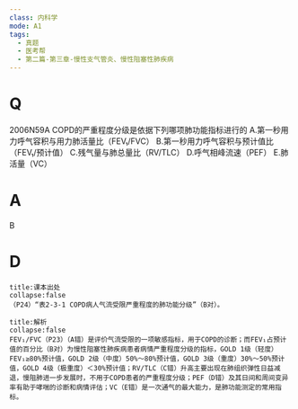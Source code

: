 ```yaml
---
class: 内科学
mode: A1
tags:
  - 真题
  - 医考帮
  - 第二篇-第三章-慢性支气管炎、慢性阻塞性肺疾病
---
```


# Q
2006N59A COPD的严重程度分级是依据下列哪项肺功能指标进行的
A.第一秒用力呼气容积与用力肺活量比（FEV₁/FVC）
B.第一秒用力呼气容积与预计值比（FEV₁/预计值）
C.残气量与肺总量比（RV/TLC）
D.呼气相峰流速（PEF）
E.肺活量（VC）

# A
B
# D
```ad-note
title:课本出处
collapse:false
（P24）“表2-3-1 COPD病人气流受限严重程度的肺功能分级”（B对）。
```

```ad-summary
title:解析
collapse:false
FEV₁/FVC（P23）（A错）是评价气流受限的一项敏感指标，用于COPD的诊断；而FEV₁占预计值的百分比（B对）为慢性阻塞性肺疾病患者病情严重程度分级的指标，GOLD 1级（轻度）FEV₁≥80%预计值，GOLD 2级（中度）50%～80%预计值，GOLD 3级（重度）30%～50%预计值，GOLD 4级（极重度）＜30%预计值；RV/TLC（C错）升高主要出现在肺组织弹性日益减退，慢阻肺进一步发展时，不用于COPD患者的严重程度分级；PEF（D错）及其日间和周间变异率有助于哮喘的诊断和病情评估；VC（E错）是一次通气的最大能力，是肺功能测定的常用指标。
```

